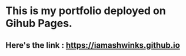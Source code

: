 # This is my portfolio deployed on Gihub Pages.

## Here's the link : https://iamashwinks.github.io
